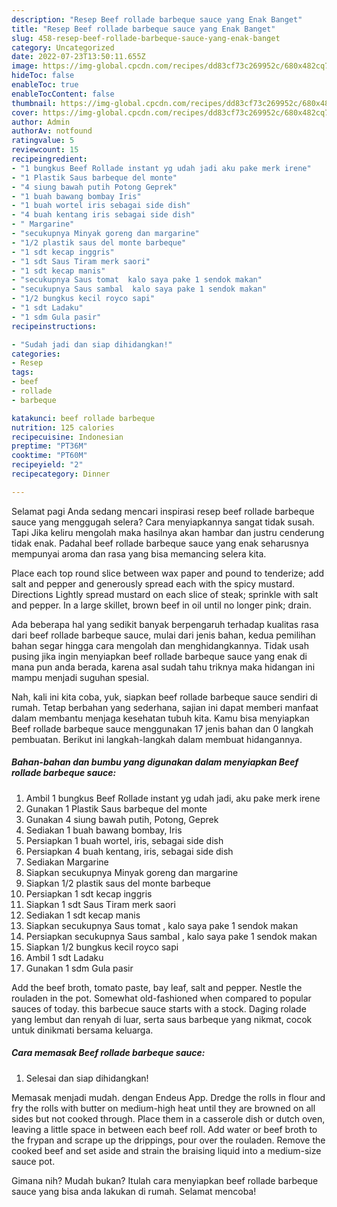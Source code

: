 ```yaml
---
description: "Resep Beef rollade barbeque sauce yang Enak Banget"
title: "Resep Beef rollade barbeque sauce yang Enak Banget"
slug: 458-resep-beef-rollade-barbeque-sauce-yang-enak-banget
category: Uncategorized
date: 2022-07-23T13:50:11.655Z
image: https://img-global.cpcdn.com/recipes/dd83cf73c269952c/680x482cq70/beef-rollade-barbeque-sauce-foto-resep-utama.jpg
hideToc: false
enableToc: true
enableTocContent: false
thumbnail: https://img-global.cpcdn.com/recipes/dd83cf73c269952c/680x482cq70/beef-rollade-barbeque-sauce-foto-resep-utama.jpg
cover: https://img-global.cpcdn.com/recipes/dd83cf73c269952c/680x482cq70/beef-rollade-barbeque-sauce-foto-resep-utama.jpg
author: Admin
authorAv: notfound
ratingvalue: 5
reviewcount: 15
recipeingredient:
- "1 bungkus Beef Rollade instant yg udah jadi aku pake merk irene"
- "1 Plastik Saus barbeque del monte"
- "4 siung bawah putih Potong Geprek"
- "1 buah bawang bombay Iris"
- "1 buah wortel iris sebagai side dish"
- "4 buah kentang iris sebagai side dish"
- " Margarine"
- "secukupnya Minyak goreng dan margarine"
- "1/2 plastik saus del monte barbeque"
- "1 sdt kecap inggris"
- "1 sdt Saus Tiram merk saori"
- "1 sdt kecap manis"
- "secukupnya Saus tomat  kalo saya pake 1 sendok makan"
- "secukupnya Saus sambal  kalo saya pake 1 sendok makan"
- "1/2 bungkus kecil royco sapi"
- "1 sdt Ladaku"
- "1 sdm Gula pasir"
recipeinstructions:

- "Sudah jadi dan siap dihidangkan!"
categories:
- Resep
tags:
- beef
- rollade
- barbeque

katakunci: beef rollade barbeque 
nutrition: 125 calories
recipecuisine: Indonesian
preptime: "PT36M"
cooktime: "PT60M"
recipeyield: "2"
recipecategory: Dinner

---
```



Selamat pagi Anda sedang mencari inspirasi resep beef rollade barbeque sauce yang menggugah selera? Cara menyiapkannya sangat tidak susah. Tapi Jika keliru mengolah maka hasilnya akan hambar dan justru cenderung tidak enak. Padahal beef rollade barbeque sauce yang enak seharusnya mempunyai aroma dan rasa yang bisa memancing selera kita.


Place each top round slice between wax paper and pound to tenderize; add salt and pepper and generously spread each with the spicy mustard. Directions Lightly spread mustard on each slice of steak; sprinkle with salt and pepper. In a large skillet, brown beef in oil until no longer pink; drain.

Ada beberapa hal yang sedikit banyak berpengaruh terhadap kualitas rasa dari beef rollade barbeque sauce, mulai dari jenis bahan, kedua pemilihan bahan segar hingga cara mengolah dan menghidangkannya. Tidak usah pusing jika ingin menyiapkan beef rollade barbeque sauce yang enak di mana pun anda berada, karena asal sudah tahu triknya maka hidangan ini mampu menjadi suguhan spesial.


Nah, kali ini kita coba, yuk, siapkan beef rollade barbeque sauce sendiri di rumah. Tetap berbahan yang sederhana, sajian ini dapat memberi manfaat dalam membantu menjaga kesehatan tubuh kita. Kamu bisa menyiapkan Beef rollade barbeque sauce menggunakan 17 jenis bahan dan 0 langkah pembuatan. Berikut ini langkah-langkah dalam membuat hidangannya.

<!--inarticleads1-->

##### Bahan-bahan dan bumbu yang digunakan dalam menyiapkan Beef rollade barbeque sauce:

1. Ambil 1 bungkus Beef Rollade instant yg udah jadi, aku pake merk irene
1. Gunakan 1 Plastik Saus barbeque del monte
1. Gunakan 4 siung bawah putih, Potong, Geprek
1. Sediakan 1 buah bawang bombay, Iris
1. Persiapkan 1 buah wortel, iris, sebagai side dish
1. Persiapkan 4 buah kentang, iris, sebagai side dish
1. Sediakan  Margarine
1. Siapkan secukupnya Minyak goreng dan margarine
1. Siapkan 1/2 plastik saus del monte barbeque
1. Persiapkan 1 sdt kecap inggris
1. Siapkan 1 sdt Saus Tiram merk saori
1. Sediakan 1 sdt kecap manis
1. Siapkan secukupnya Saus tomat , kalo saya pake 1 sendok makan
1. Persiapkan secukupnya Saus sambal , kalo saya pake 1 sendok makan
1. Siapkan 1/2 bungkus kecil royco sapi
1. Ambil 1 sdt Ladaku
1. Gunakan 1 sdm Gula pasir


Add the beef broth, tomato paste, bay leaf, salt and pepper. Nestle the rouladen in the pot. Somewhat old-fashioned when compared to popular sauces of today. this barbecue sauce starts with a stock. Daging rolade yang lembut dan renyah di luar, serta saus barbeque yang nikmat, cocok untuk dinikmati bersama keluarga. 

<!--inarticleads2-->

##### Cara memasak Beef rollade barbeque sauce:


1. Selesai dan siap dihidangkan!

Memasak menjadi mudah. dengan Endeus App. Dredge the rolls in flour and fry the rolls with butter on medium-high heat until they are browned on all sides but not cooked through. Place them in a casserole dish or dutch oven, leaving a little space in between each beef roll. Add water or beef broth to the frypan and scrape up the drippings, pour over the rouladen. Remove the cooked beef and set aside and strain the braising liquid into a medium-size sauce pot. 

Gimana nih? Mudah bukan? Itulah cara menyiapkan beef rollade barbeque sauce yang bisa anda lakukan di rumah. Selamat mencoba!
